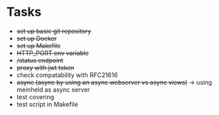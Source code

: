 # Tasks

* ~~set up basic git repository~~
* ~~set up Docker~~
* ~~set up Makefile~~
* ~~HTTP_PORT env variable~~
* ~~/status endpoint~~
* ~~proxy with jwt token~~
* check compatability with RFC21616
* ~~async (async by using an async webserver vs async views)~~ -> using meinheld as async server
* test covering
* test script in Makefile